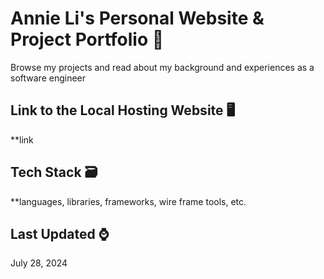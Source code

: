 # Annie Li's Personal Website & Project Portfolio 📇

Browse my projects and read about my background and experiences as a software engineer 

## Link to the Local Hosting Website 🖥️

**link

## Tech Stack 🗃️

**languages, libraries, frameworks, wire frame tools, etc. 

## Last Updated ⌚️
July 28, 2024 
